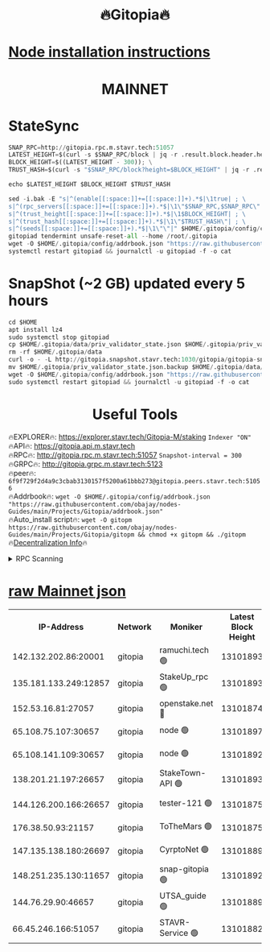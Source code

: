 <h1 align="center"> 🔥Gitopia🔥</h1>

[Node installation instructions](https://github.com/obajay/nodes-Guides/tree/main/Projects/Gitopia)
=

<h1 align="center"> MAINNET</h1>

# StateSync
```python
SNAP_RPC=http://gitopia.rpc.m.stavr.tech:51057
LATEST_HEIGHT=$(curl -s $SNAP_RPC/block | jq -r .result.block.header.height); \
BLOCK_HEIGHT=$((LATEST_HEIGHT - 300)); \
TRUST_HASH=$(curl -s "$SNAP_RPC/block?height=$BLOCK_HEIGHT" | jq -r .result.block_id.hash)

echo $LATEST_HEIGHT $BLOCK_HEIGHT $TRUST_HASH

sed -i.bak -E "s|^(enable[[:space:]]+=[[:space:]]+).*$|\1true| ; \
s|^(rpc_servers[[:space:]]+=[[:space:]]+).*$|\1\"$SNAP_RPC,$SNAP_RPC\"| ; \
s|^(trust_height[[:space:]]+=[[:space:]]+).*$|\1$BLOCK_HEIGHT| ; \
s|^(trust_hash[[:space:]]+=[[:space:]]+).*$|\1\"$TRUST_HASH\"| ; \
s|^(seeds[[:space:]]+=[[:space:]]+).*$|\1\"\"|" $HOME/.gitopia/config/config.toml
gitopiad tendermint unsafe-reset-all --home /root/.gitopia
wget -O $HOME/.gitopia/config/addrbook.json "https://raw.githubusercontent.com/obajay/nodes-Guides/main/Projects/Gitopia/addrbook.json"
systemctl restart gitopiad && journalctl -u gitopiad -f -o cat
```
# SnapShot (~2 GB) updated every 5 hours
```python
cd $HOME
apt install lz4
sudo systemctl stop gitopiad
cp $HOME/.gitopia/data/priv_validator_state.json $HOME/.gitopia/priv_validator_state.json.backup
rm -rf $HOME/.gitopia/data
curl -o - -L http://gitopia.snapshot.stavr.tech:1030/gitopia/gitopia-snap.tar.lz4 | lz4 -c -d - | tar -x -C $HOME/.gitopia --strip-components 2
mv $HOME/.gitopia/priv_validator_state.json.backup $HOME/.gitopia/data/priv_validator_state.json
wget -O $HOME/.gitopia/config/addrbook.json "https://raw.githubusercontent.com/obajay/nodes-Guides/main/Projects/Gitopia/addrbook.json"
sudo systemctl restart gitopiad && journalctl -u gitopiad -f -o cat
```
 <h1 align="center"> Useful Tools</h1>

🔥EXPLORER🔥:      https://explorer.stavr.tech/Gitopia-M/staking  `Indexer "ON"` \
🔥API🔥: 			 		 https://gitopia.api.m.stavr.tech \
🔥RPC🔥:           http://gitopia.rpc.m.stavr.tech:51057              `Snapshot-interval = 300` \
🔥GRPC🔥:          http://gitopia.grpc.m.stavr.tech:5123 \
🔥peer🔥:					 `6f9f729f2d4a9c3cbab3130157f5200a61bbb273@gitopia.peers.stavr.tech:51056` \
🔥Addrbook🔥:    ```wget -O $HOME/.gitopia/config/addrbook.json "https://raw.githubusercontent.com/obajay/nodes-Guides/main/Projects/Gitopia/addrbook.json"``` \
🔥Auto_install script🔥: ```wget -O gitopm https://raw.githubusercontent.com/obajay/nodes-Guides/main/Projects/Gitopia/gitopm && chmod +x gitopm && ./gitopm``` \
🔥[Decentralization Info](https://github.com/obajay/StateSync-snapshots/tree/main/Projects/Gitopia/Decentralization)🔥

<details>
<summary>RPC Scanning</summary>

<h2 align="center"> We scan nodes in real time every 4 hours. And we provide the final result of RPC endpoints.
We cannot influence the operation of these nodes in any way. </h2>


```python
If Voting Power is higher than 0 --> then the Node is a validator of the network and may be subject to attack and be a potential threat to the chain.
```
```python
We marked such validators with a red symbol
```

</details>

[raw Mainnet json](https://rpc-check.gitopm.stavr.tech/gitopm/rpc-gitopm-result.json)
=

<table><tr><th>IP-Address</th><th>Network</th><th>Moniker</th><th>Latest Block Height</th><th>Earliest Block Height</th><th>Catching Up</th><th>Tx Index</th><th>Voting Power</th><th>Scan Time</th></tr><tr><td>142.132.202.86:20001</td><td>gitopia</td><td>ramuchi.tech 🟢</td><td>13101893</td><td>6548337</td><td>False</td><td>on</td><td>0</td><td>2024-01-31T16:27:31.187409682UTC</td></tr><tr><td>135.181.133.249:12857</td><td>gitopia</td><td>StakeUp_rpc 🟢</td><td>13101893</td><td>8010001</td><td>False</td><td>on</td><td>0</td><td>2024-01-31T16:27:31.589947779UTC</td></tr><tr><td>152.53.16.81:27057</td><td>gitopia</td><td>openstake.net 🔴</td><td>13101874</td><td>10455001</td><td>False</td><td>off</td><td>28764</td><td>2024-01-31T16:26:55.293613583UTC</td></tr><tr><td>65.108.75.107:30657</td><td>gitopia</td><td>node 🟢</td><td>13101897</td><td>11907586</td><td>False</td><td>on</td><td>0</td><td>2024-01-31T16:27:42.503708002UTC</td></tr><tr><td>65.108.141.109:30657</td><td>gitopia</td><td>node 🟢</td><td>13101892</td><td>12299845</td><td>False</td><td>on</td><td>0</td><td>2024-01-31T16:27:30.551098934UTC</td></tr><tr><td>138.201.21.197:26657</td><td>gitopia</td><td>StakeTown-API 🟢</td><td>13101893</td><td>12733501</td><td>False</td><td>on</td><td>0</td><td>2024-01-31T16:27:36.008169342UTC</td></tr><tr><td>144.126.200.166:26657</td><td>gitopia</td><td>tester-121 🟢</td><td>13101875</td><td>12832814</td><td>False</td><td>off</td><td>0</td><td>2024-01-31T16:26:57.689800353UTC</td></tr><tr><td>176.38.50.93:21157</td><td>gitopia</td><td>ToTheMars 🟢</td><td>13101875</td><td>12883228</td><td>False</td><td>on</td><td>0</td><td>2024-01-31T16:26:58.073921373UTC</td></tr><tr><td>147.135.138.180:26697</td><td>gitopia</td><td>CyrptoNet 🟢</td><td>13101889</td><td>12883228</td><td>False</td><td>off</td><td>0</td><td>2024-01-31T16:27:26.002230811UTC</td></tr><tr><td>148.251.235.130:11657</td><td>gitopia</td><td>snap-gitopia 🟢</td><td>13101892</td><td>12908001</td><td>False</td><td>on</td><td>0</td><td>2024-01-31T16:27:30.852748769UTC</td></tr><tr><td>144.76.29.90:46657</td><td>gitopia</td><td>UTSA_guide 🟢</td><td>13101889</td><td>13035301</td><td>False</td><td>on</td><td>0</td><td>2024-01-31T16:27:25.609763176UTC</td></tr><tr><td>66.45.246.166:51057</td><td>gitopia</td><td>STAVR-Service 🟢</td><td>13101882</td><td>13090001</td><td>False</td><td>on</td><td>0</td><td>2024-01-31T16:27:13.081219184UTC</td></tr></table>
